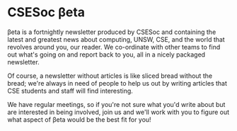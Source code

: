 CSESoc βeta
===========

βeta is a fortnightly newsletter produced by CSESoc and containing the
latest and greatest news about computing, UNSW, CSE, and the world
that revolves around you, our reader.  We co-ordinate with other teams
to find out what's going on and report back to you, all in a nicely
packaged newsletter.

Of course, a newsletter without articles is like sliced bread without
the bread; we're always in need of people to help us out by writing
articles that CSE students and staff will find interesting.

We have regular meetings, so if you're not sure what you'd write about
but are interested in being involved, join us and we'll work with you
to figure out what aspect of βeta would be the best fit for you!
